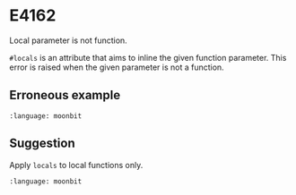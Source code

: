 # E4162

Local parameter is not function.

`#locals` is an attribute that aims to inline the given function parameter. This
error is raised when the given parameter is not a function.

## Erroneous example

```{literalinclude} /sources/error_codes/4162_error/top.mbt
:language: moonbit
```

## Suggestion

Apply `locals` to local functions only.

```{literalinclude} /sources/error_codes/4162_fixed/top.mbt
:language: moonbit
```
